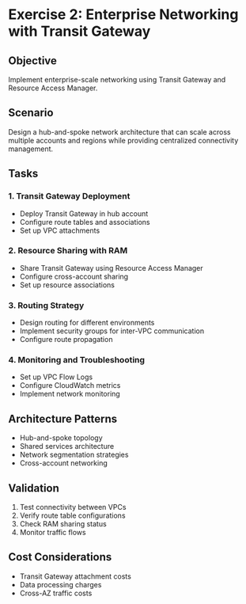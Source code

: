 # Exercise 2: Enterprise Networking with Transit Gateway

## Objective
Implement enterprise-scale networking using Transit Gateway and Resource Access Manager.

## Scenario
Design a hub-and-spoke network architecture that can scale across multiple accounts and regions while providing centralized connectivity management.

## Tasks

### 1. Transit Gateway Deployment
- Deploy Transit Gateway in hub account
- Configure route tables and associations
- Set up VPC attachments

### 2. Resource Sharing with RAM
- Share Transit Gateway using Resource Access Manager
- Configure cross-account sharing
- Set up resource associations

### 3. Routing Strategy
- Design routing for different environments
- Implement security groups for inter-VPC communication
- Configure route propagation

### 4. Monitoring and Troubleshooting
- Set up VPC Flow Logs
- Configure CloudWatch metrics
- Implement network monitoring

## Architecture Patterns
- Hub-and-spoke topology
- Shared services architecture
- Network segmentation strategies
- Cross-account networking

## Validation
1. Test connectivity between VPCs
2. Verify route table configurations
3. Check RAM sharing status
4. Monitor traffic flows

## Cost Considerations
- Transit Gateway attachment costs
- Data processing charges
- Cross-AZ traffic costs
